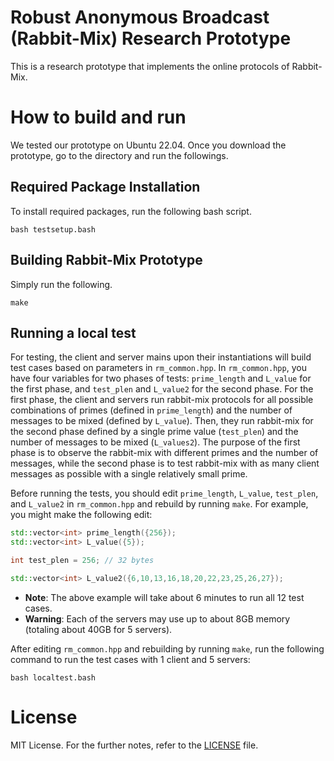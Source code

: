 # Robust Anonymous Broadcast (Rabbit-Mix) Research Prototype
This is a research prototype that implements the online protocols of Rabbit-Mix. 

# How to build and run
We tested our prototype on Ubuntu 22.04. Once you download the prototype, go to the directory and run the followings.
## Required Package Installation
To install required packages, run the following bash script. 
```
bash testsetup.bash
```
## Building Rabbit-Mix Prototype 
Simply run the following.
```
make
```
## Running a local test 
For testing, the client and server mains upon their instantiations will build test cases based on parameters in `rm_common.hpp`. In `rm_common.hpp`, you have four variables for two phases of tests: `prime_length` and `L_value` for the first phase, and `test_plen` and `L_value2` for the second phase. For the first phase, the client and servers run rabbit-mix protocols for all possible combinations of primes (defined in `prime_length`) and the number of messages to be mixed (defined by `L_value`). Then, they run rabbit-mix for the second phase defined by a single prime value (`test_plen`) and the number of messages to be mixed (`L_values2`). The purpose of the first phase is to observe the rabbit-mix with different primes and the number of messages, while the second phase is to test rabbit-mix with as many client messages as possible with a single relatively small prime.

Before running the tests, you should edit `prime_length`, `L_value`,
`test_plen`, and `L_value2` in `rm_common.hpp` and rebuild by running
`make`.
For example, you might make the following edit:
 
```c++ 
std::vector<int> prime_length({256});
std::vector<int> L_value({5});

int test_plen = 256; // 32 bytes

std::vector<int> L_value2({6,10,13,16,18,20,22,23,25,26,27});
```

- **Note**: The above example will take about 6 minutes to run all 12 test cases.
- **Warning**: Each of the servers may use up to about 8GB memory (totaling about 40GB for 5 servers).

After editing `rm_common.hpp` and rebuilding by running `make`, run the following command to run the test cases with 1 client and 5 servers:

```
bash localtest.bash
```

# License
MIT License. For the further notes, refer to the [LICENSE](LICENSE) file.
